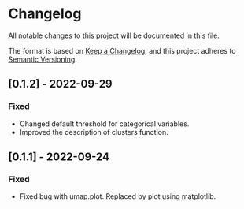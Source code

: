 
# Changelog
All notable changes to this project will be documented in this file.

The format is based on [Keep a Changelog](https://keepachangelog.com/en/1.0.0/),
and this project adheres to [Semantic Versioning](https://semver.org/spec/v2.0.0.html).

## [0.1.2] - 2022-09-29
### Fixed
- Changed default threshold for categorical variables.
- Improved the description of clusters function.

## [0.1.1] - 2022-09-24
### Fixed
- Fixed bug with umap.plot. Replaced by plot using matplotlib.